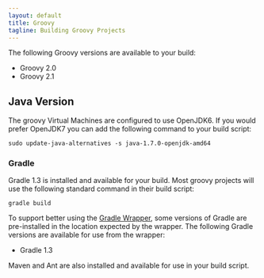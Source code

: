 ```yaml
---
layout: default
title: Groovy
tagline: Building Groovy Projects
---
```


The following Groovy versions are available to your build:

 * Groovy 2.0
 * Groovy 2.1

## Java Version

The groovy Virtual Machines are configured to use OpenJDK6. If you would
prefer OpenJDK7 you can add the following command to your build script:

```
sudo update-java-alternatives -s java-1.7.0-openjdk-amd64
```

### Gradle

Gradle 1.3 is installed and available for your build. Most groovy projects
will use the following standard command in their build script:

```
gradle build
```

To support better using the [Gradle Wrapper](http://www.gradle.org/docs/current/userguide/gradle_wrapper.html), some versions of Gradle are pre-installed in the location expected by the wrapper.  The following Gradle versions are available for use from the wrapper:

* Gradle 1.3

Maven and Ant are also installed and available for use in your build script.
